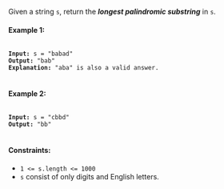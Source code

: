Given a string `s`, return the ***longest palindromic substring*** in `s`.

 

#### Example 1:

<pre>
<code>
<b>Input:</b> s = "babad"
<b>Output:</b> "bab"
<b>Explanation:</b> "aba" is also a valid answer.
</code>
</pre>

#### Example 2:

<pre>
<code>
<b>Input:</b> s = "cbbd"
<b>Output:</b> "bb"
</code>
</pre>
 

#### Constraints:

- `1 <= s.length <= 1000`
- `s` consist of only digits and English letters.

